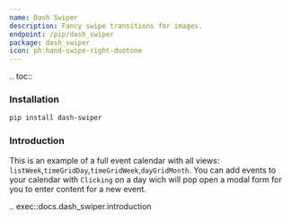 ```yaml
---
name: Dash Swiper
description: Fancy swipe transitions for images.
endpoint: /pip/dash_swiper
package: dash_swiper
icon: ph:hand-swipe-right-duotone
---
```


.. toc::

### Installation

```bash
pip install dash-swiper
```

### Introduction

This is an example of a full event calendar with all views: `listWeek`,`timeGridDay`,`timeGridWeek`,`dayGridMonth`. You can add events to your calendar with `Clicking` on a day wich will pop open a modal form for you to enter content for a new event.

.. exec::docs.dash_swiper.introduction

